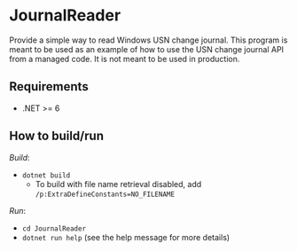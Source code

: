 # JournalReader

Provide a simple way to read Windows USN change journal. This program is meant to be used as an example of how to use the USN change journal API from a managed code. It is not meant to be used in production.


## Requirements
- .NET >= 6

## How to build/run

*Build*:
- `dotnet build`
   - To build with file name retrieval disabled, add `/p:ExtraDefineConstants=NO_FILENAME`

*Run*:
- `cd JournalReader`
- `dotnet run help` (see the help message for more details)